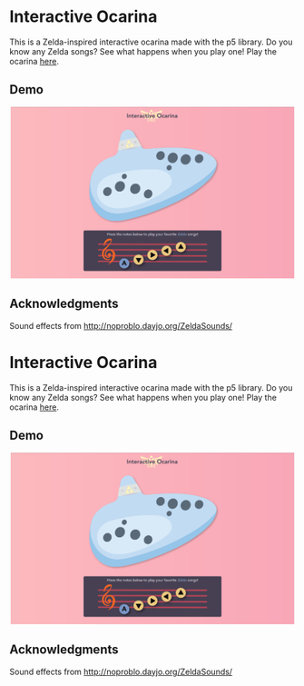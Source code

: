 # Interactive Ocarina
This is a Zelda-inspired interactive ocarina made with the p5 library. Do you know any Zelda songs? See what happens when you play one! Play the ocarina [here](https://cartochien.github.io/interactive_ocarina/).

## Demo
<p align="center">
<img src="https://github.com/cartochien/interactive_ocarina/blob/master/demo.gif" width="500">
</p>

## Acknowledgments
Sound effects from http://noproblo.dayjo.org/ZeldaSounds/
# Interactive Ocarina
This is a Zelda-inspired interactive ocarina made with the p5 library. Do you know any Zelda songs? See what happens when you play one! Play the ocarina [here](https://cartochien.github.io/interactive_ocarina/).

## Demo
<p align="center">
<img src="https://github.com/cartochien/interactive_ocarina/blob/master/demo.gif" width="500">
</p>

## Acknowledgments
Sound effects from http://noproblo.dayjo.org/ZeldaSounds/
